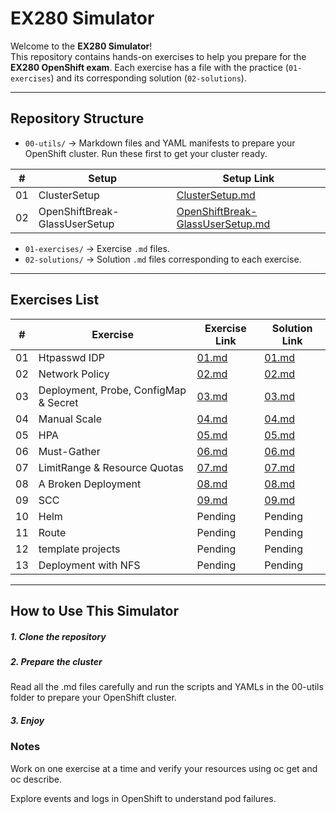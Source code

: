 # EX280 Simulator

Welcome to the **EX280 Simulator**!  
This repository contains hands-on exercises to help you prepare for the **EX280 OpenShift exam**. Each exercise has a file with the practice (`01-exercises`) and its corresponding solution (`02-solutions`).

---

## Repository Structure

- `00-utils/` → Markdown files and YAML manifests to prepare your OpenShift cluster. Run these first to get your cluster ready.

| #  | Setup | Setup Link|
|----|----------|---------------|
| 01 | ClusterSetup | [ClusterSetup.md](00-utils/ClusterSetup.md) |
| 02 | OpenShiftBreak-GlassUserSetup | [OpenShiftBreak-GlassUserSetup.md](00-utils/OpenShiftBreak-GlassUserSetup.md) |

- `01-exercises/` → Exercise `.md` files.
- `02-solutions/` → Solution `.md` files corresponding to each exercise.

---

## Exercises List

| #  | Exercise | Exercise Link | Solution Link |
|----|----------|---------------|---------------|
| 01 | Htpasswd IDP | [01.md](01-exercises/01.md) | [01.md](02-solutions/01.md) |
| 02 | Network Policy | [02.md](01-exercises/02.md) | [02.md](02-solutions/02.md) |
| 03 | Deployment, Probe, ConfigMap & Secret | [03.md](01-exercises/03.md) | [03.md](02-solutions/03.md) |
| 04 | Manual Scale | [04.md](01-exercises/04.md) | [04.md](02-solutions/04.md) |
| 05 | HPA | [05.md](01-exercises/05.md) | [05.md](02-solutions/05.md) |
| 06 | Must-Gather | [06.md](01-exercises/06.md) | [06.md](02-solutions/06.md) |
| 07 | LimitRange & Resource Quotas | [07.md](01-exercises/07.md) | [07.md](02-solutions/07.md) |
| 08 | A Broken Deployment | [08.md](01-exercises/08.md) | [08.md](02-solutions/08.md) |
| 09 | SCC | [09.md](01-exercises/09.md) | [09.md](02-solutions/09.md) |
| 10 | Helm | Pending | Pending |
| 11 | Route | Pending | Pending |
| 12 | template projects | Pending | Pending |
| 13 | Deployment with NFS | Pending | Pending |

---

## How to Use This Simulator

##### 1. Clone the repository

##### 2. Prepare the cluster
Read all the .md files carefully and run the scripts and YAMLs in the 00-utils folder to prepare your OpenShift cluster.

##### 3. Enjoy

### Notes
Work on one exercise at a time and verify your resources using oc get and oc describe.

Explore events and logs in OpenShift to understand pod failures.

